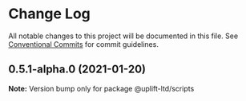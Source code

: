 # Change Log

All notable changes to this project will be documented in this file.
See [Conventional Commits](https://conventionalcommits.org) for commit guidelines.

## 0.5.1-alpha.0 (2021-01-20)

**Note:** Version bump only for package @uplift-ltd/scripts
